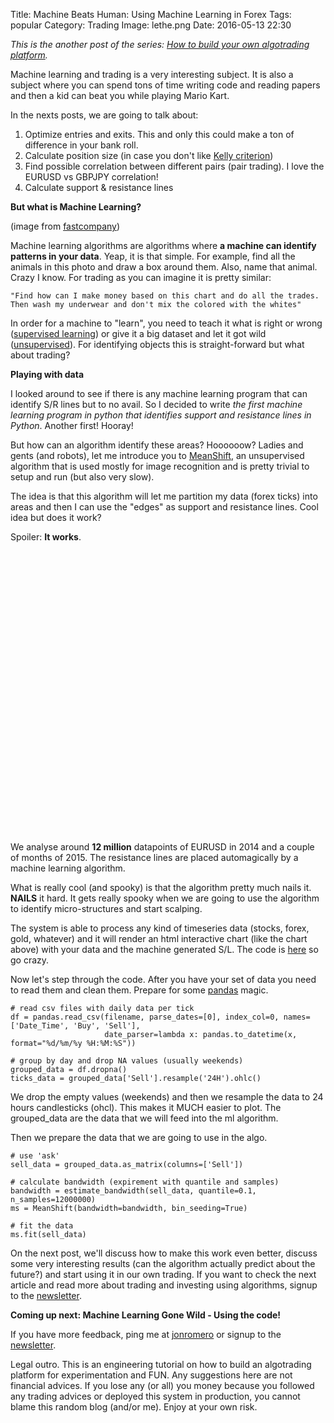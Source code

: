 Title: Machine Beats Human: Using Machine Learning in Forex 
Tags: popular
Category: Trading
Image: lethe.png
Date: 2016-05-13 22:30

*This is the another post of the series: [How to build your own algotrading platform](how-to-build-your-own-algorithmic-trading-platform.html).*

Machine learning and trading is a very interesting subject. It is also a subject where you can spend tons of time writing code and reading papers and then a kid can beat you while playing Mario Kart. 

In the nexts posts, we are going to talk about:

1. Optimize entries and exits. This and only this could make a ton of difference in your bank roll.
2. Calculate position size (in case you don't like [Kelly criterion](https://en.wikipedia.org/wiki/Kelly_criterion))
3. Find possible correlation between different pairs (pair trading). I love the EURUSD vs GBPJPY correlation!
4. Calculate support & resistance lines



**But what is Machine Learning?**

<!-- <img src="theme/images/stallone.jpg" class="" alt="" /> -->
(image from [fastcompany](http://www.fastcompany.com/3028414/how-facebooks-machines-got-so-good-at-recognizing-your-face))

Machine learning algorithms are algorithms where **a machine can identify patterns in your data**. Yeap, it is that simple. For example, find all the animals in this photo and draw a box around them. Also, name that animal. Crazy I know. For trading as you can imagine it is pretty similar:

    "Find how can I make money based on this chart and do all the trades.
    Then wash my underwear and don't mix the colored with the whites"

In order for a machine to "learn", you need to teach it what is right or wrong ([supervised learning](https://en.wikipedia.org/wiki/Supervised_learning)) or give it a big dataset and let it got wild ([unsupervised](https://en.wikipedia.org/wiki/Unsupervised_learning)). For identifying objects this is straight-forward but what about trading?

**Playing with data**

I looked around to see if there is any machine learning program that can identify S/R lines but to no avail. So I decided to write *the first machine learning program in python that identifies support and resistance lines in Python*. Another first! Hooray!

But how can an algorithm identify these areas? Hoooooow?
Ladies and gents (and robots), let me introduce you to [MeanShift](https://en.wikipedia.org/wiki/Mean_shift), an unsupervised algorithm that is used mostly for image recognition and is pretty trivial to setup and run (but also very slow). 

The idea is that this algorithm will let me partition my data (forex ticks) into areas and then I can use the "edges" as support and resistance lines. Cool idea but does it work?

Spoiler: **It works**.

<script src="https://code.jquery.com/jquery-2.2.3.min.js" integrity="sha256-a23g1Nt4dtEYOj7bR+vTu7+T8VP13humZFBJNIYoEJo=" crossorigin="anonymous"></script>    
<script src="https://code.highcharts.com/stock/highstock.js"></script>
<script src="https://code.highcharts.com/stock/modules/exporting.js"></script>

<div id="container" style="width:100%; height:400px;"></div>
<script type="text/javascript">
$(document).ready(function() {

      
       $.ajax({
          url: "http://cdn.rawgit.com/jonromero/jonio_website/af79b2910163dbbd1f70333c0b2f4e06558d6c93/ml_results.js",
          dataType: "jsonp",
          jsonpCallback: "jonromero/jonio_website:master",
          success: function(ml_data) {
      

      $.ajax({
          url: "http://cdn.rawgit.com/jonromero/jonio_website/c96e72cfbb8e4ec637ac0b95421581d775338147/ticks.js",
          dataType: "jsonp",
          jsonpCallback: "jonromero/jonio_website:master",
          success: function(data) {
        
        var processedData = [];
        for (var key in data) {
           ob = data[key];
            processedData.push([Date.parse(key), parseFloat(ob.open), parseFloat(ob.high), parseFloat(ob.low), parseFloat(ob.close)]);
        };
        processedData = processedData.sort();
        
        // Create the chart
        $('#container').highcharts('StockChart', {

           chart: {
height: 500,
width: 700,
            events: {
               load: function() {

                 for (i in ml_data) {
                     this.yAxis[0].addPlotLine({
                          value: ml_data[i],
                          width: 2,
                          dashStyle: 'shortdash',
                       color: 'red'
                      });
                   }
                }}},
      
            rangeSelector : {
                selected : 2
            },

            title : {
                text : 'EURUSD'
             },
             yAxis: {
                title: {
                    text: 'Exchange rate'
                },
                plotLines: []
            },
            series : [{
                type : 'candlestick',
                name : 'EURUSD Price',
                data : processedData,
                tooltip: {
                    valueDecimals: 2
                }
            }]
      });

      
    }})}})});
</script>
<br/ > <br /> <br />

We analyse around **12 million** datapoints of EURUSD in 2014 and a couple of months of 2015. The resistance lines are placed automagically by a machine learning algorithm.

What is really cool (and spooky) is that the algorithm pretty much nails it. **NAILS** it hard. It gets really spooky when we are going to use the algorithm to identify micro-structures and start scalping. 
  
The system is able to process any kind of timeseries data (stocks, forex, gold, whatever) and it  will render an html interactive chart (like the chart above) with your data and the machine generated S/L. The code is [here](https://github.com/jonromero/forex_algotrading) so go crazy.
  
Now let's step through the code.
After you have your set of data you need to read them and clean them. Prepare for some [pandas](http://pandas.pydata.org/) magic.

	# read csv files with daily data per tick
    df = pandas.read_csv(filename, parse_dates=[0], index_col=0, names=['Date_Time', 'Buy', 'Sell'],
                         date_parser=lambda x: pandas.to_datetime(x, format="%d/%m/%y %H:%M:%S"))

    # group by day and drop NA values (usually weekends)
    grouped_data = df.dropna()
    ticks_data = grouped_data['Sell'].resample('24H').ohlc()


We drop the empty values (weekends) and then we resample the data to 24 hours candlesticks (ohcl). This makes it MUCH easier to plot. The grouped_data are the data that we will feed into the ml algorithm.

Then we prepare the data that we are going to use in the algo.

    # use 'ask'
    sell_data = grouped_data.as_matrix(columns=['Sell'])

    # calculate bandwidth (expirement with quantile and samples)
    bandwidth = estimate_bandwidth(sell_data, quantile=0.1, n_samples=12000000)
    ms = MeanShift(bandwidth=bandwidth, bin_seeding=True)

    # fit the data
    ms.fit(sell_data)

On the next post, we'll discuss how to make this work even better, discuss some very interesting results (can the algorithm actually predict about the future?) and start using it in our own trading. If you want to check the next article and read more about trading and investing using algorithms, signup to the [newsletter](http://eepurl.com/bGbOnb). 

**Coming up next: Machine Learning Gone Wild - Using the code!**

If you have more feedback, ping me at [jonromero](http://www.twitter.com/jonromero) or signup to the [newsletter](http://eepurl.com/bGbOnb). 

Legal outro. This is an engineering tutorial on how to build an algotrading platform for experimentation and FUN. Any suggestions here are not financial advices. 
If you lose any (or all) you money because you followed any trading advices or deployed this system in production, you cannot blame this random blog (and/or me). Enjoy at your own risk. 


